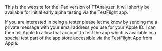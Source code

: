 This is the website for the iPad version of FTAnalyzer. It will shortly be available for initial early alpha testing via the TestFlight app.

If you are interested in being a tester please let me know by sending me a private message with your email address you use for your Apple ID. I can then tell Apple to allow that account to test the app which is available in a special test part of the app store accessible via the [TestFlight](https://itunes.apple.com/us/app/testflight/id899247664?mt=8) App from Apple.
